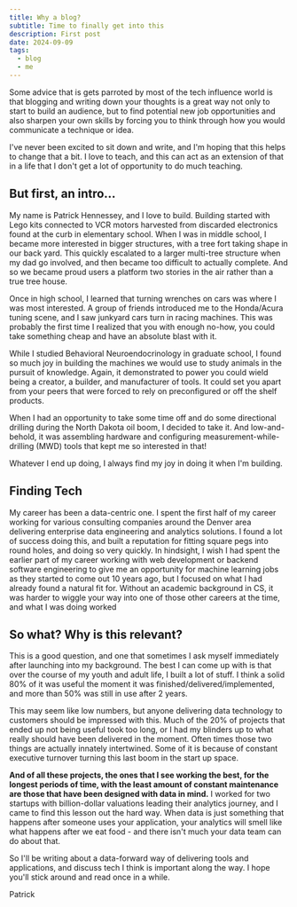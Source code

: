 ```yaml
---
title: Why a blog?
subtitle: Time to finally get into this
description: First post
date: 2024-09-09
tags:
  - blog
  - me
---
```


Some advice that is gets parroted by most of the tech influence world is that blogging and writing down your thoughts is a great way not only to start to build an audience, but to find potential new job opportunities and also sharpen your own skills by forcing you to think through how you would communicate a technique or idea.

I've never been excited to sit down and write, and I'm hoping that this helps to change that a bit. I love to teach, and this can act as an extension of that in a life that I don't get a lot of opportunity to do much teaching.

## But first, an intro...

My name is Patrick Hennessey, and I love to build. Building started with Lego kits connected to VCR motors harvested from discarded electronics found at the curb in elementary school. When I was in middle school, I became more interested in bigger structures, with a tree fort taking shape in our back yard. This quickly escalated to a larger multi-tree structure when my dad go involved, and then became too difficult to actually complete. And so we became proud users a platform two stories in the air rather than a true tree house.

Once in high school, I learned that turning wrenches on cars was where I was most interested. A group of friends introduced me to the Honda/Acura tuning scene, and I saw junkyard cars turn in racing machines. This was probably the first time I realized that you with enough no-how, you could take something cheap and have an absolute blast with it.

While I studied Behavioral Neuroendocrinology in graduate school, I found so much joy in building the machines we would use to study animals in the pursuit of knowledge. Again, it demonstrated to power you could wield being a creator, a builder, and manufacturer of tools. It could set you apart from your peers that were forced to rely on preconfigured or off the shelf products.

When I had an opportunity to take some time off and do some directional drilling during the North Dakota oil boom, I decided to take it. And low-and-behold, it was assembling hardware and configuring measurement-while-drilling (MWD) tools that kept me so interested in that!

Whatever I end up doing, I always find my joy in doing it when I'm building.

## Finding Tech

My career has been a data-centric one. I spent the first half of my career working for various consulting companies around the Denver area delivering enterprise data engineering and analytics solutions. I found a lot of success doing this, and built a reputation for fitting square pegs into round holes, and doing so very quickly. In hindsight, I wish I had spent the earlier part of my career working with web development or backend software engineering to give me an opportunity for machine learning jobs as they started to come out 10 years ago, but I focused on what I had already found a natural fit for. Without an academic background in CS, it was harder to wiggle your way into one of those other careers at the time, and what I was doing worked

## So what? Why is this relevant?

This is a good question, and one that sometimes I ask myself immediately after launching into my background. The best I can come up with is that over the course of my youth and adult life, I built a lot of stuff. I think a solid 80% of it was useful the moment it was finished/delivered/implemented, and more than 50% was still in use after 2 years.

This may seem like low numbers, but anyone delivering data technology to customers should be impressed with this. Much of the 20% of projects that ended up not being useful took too long, or I had my blinders up to what really should have been delivered in the moment. Often times those two things are actually innately intertwined. Some of it is because of constant executive turnover turning this last boom in the start up space.

**And of all these projects, the ones that I see working the best, for the longest periods of time, with the least amount of constant maintenance are those that have been designed with data in mind.** I worked for two startups with billion-dollar valuations leading their analytics journey, and I came to find this lesson out the hard way. When data is just something that happens after someone uses your application, your analytics will smell like what happens after we eat food - and there isn't much your data team can do about that.

So I'll be writing about a data-forward way of delivering tools and applications, and discuss tech I think is important along the way. I hope you'll stick around and read once in a while.

Patrick
